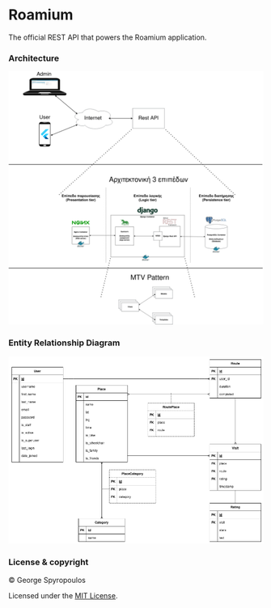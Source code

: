 # Roamium

The official REST API that powers the Roamium application.

### Architecture
![Architecture](docs/diagrams/Architecture.png)

### Entity Relationship Diagram
![ERD](docs/diagrams/ERD.png)

### License & copyright

© George Spyropoulos

Licensed under the [MIT License](LICENSE).
